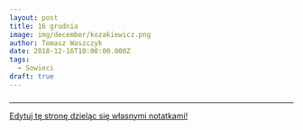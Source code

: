```yaml
---
layout: post
title: 16 grudnia
image: img/december/kozakiewicz.png
author: Tomasz Waszczyk
date: 2018-12-16T10:00:00.000Z
tags:
  - Sowieci
draft: true
---
```


### 

---

<a href="https://github.com/TomaszWaszczyk/historia.waszczyk.com/edit/master/src/content/december-16.md" target="_blank">Edytuj tę stronę dzieląc się własnymi notatkami!</a>
